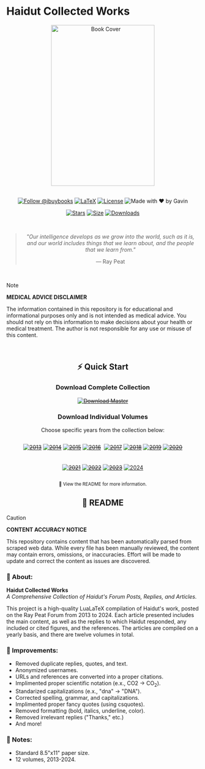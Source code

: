 # Haidut Collected Works

<div align="center">
  <img src="https://github.com/user-attachments/assets/e8f5439b-ad76-40a4-a1ae-ef0d9057e287" width="270" height="420" alt="Book Cover">
  
  <br>
  <br>

  [![Follow @ibuybooks](https://img.shields.io/badge/Follow%20%40ibuybooks-000000?logo=X&logoColor=white&style=for-the-badge)](https://x.com/ibuybooks)
  [![LaTeX](https://img.shields.io/badge/LaTeX-008080?style=for-the-badge&logo=latex&logoColor=white)](#)
  [![License](https://img.shields.io/badge/Free%20for%20Non--Commercial%20Use-007bff?style=for-the-badge&logo=github&logoColor=white&labelColor=282828&color=007bff)](#)
  ![Made with ❤️ by Gavin](https://img.shields.io/badge/Made_with_❤️_by-Gavin-red?style=for-the-badge)
      
  [![Stars](https://img.shields.io/github/stars/ibuybooks/haidut-collected-works?style=for-the-badge&color=2F323A)](https://github.com/ibuybooks/haidut-collected-works/stargazers)
  [![Size](https://img.shields.io/github/repo-size/ibuybooks/haidut-collected-works?style=for-the-badge&color=2F323A)](https://github.com/ibuybooks/haidut-collected-works)
  [![Downloads](https://img.shields.io/github/downloads/ibuybooks/haidut-collected-works/total?style=for-the-badge&color=2F323A)](https://github.com/ibuybooks/haidut-collected-works/releases)

  <br>

  >*"Our intelligence develops as we grow into the world, such as it is, and our world includes things that we learn about, and the people that we learn from."*
  >
  > — Ray Peat
</div>

<br>

>[!NOTE]
> **MEDICAL ADVICE DISCLAIMER**
> 
> The information contained in this repository is for educational and informational purposes only and is not intended as medical advice. You should not rely on this information to make decisions about your health or medical treatment. The author is not responsible for any use or misuse of this content.

<br>

<div align="center">
  <h2>⚡ Quick Start</h2>
  <h3>Download Complete Collection</h3>
  
  ~~[![Download Master][Master-Badge]][Master-Link]~~

  [Master-Badge]: https://img.shields.io/badge/📚_Download_Master_Collection-6b7280?style=for-the-badge&logo=github&logoColor=white&labelColor=4b5563
  [Master-Link]: #
  
  <h3>Download Individual Volumes</h3>
  <p>Choose specific years from the collection below:</p>
  
  <div style="display: flex; flex-wrap: wrap; justify-content: center; gap: 8px; max-width: 800px; margin: 0 auto;">
    
  ~~[![2013][2013-Badge]][2013-Link]~~
  ~~[![2014][2014-Badge]][2014-Link]~~
  ~~[![2015][2015-Badge]][2015-Link]~~
  ~~[![2016][2016-Badge]][2016-Link]~~
  
  ~~[![2017][2017-Badge]][2017-Link]~~
  ~~[![2018][2018-Badge]][2018-Link]~~
  ~~[![2019][2019-Badge]][2019-Link]~~
  ~~[![2020][2020-Badge]][2020-Link]~~
  
  ~~[![2021][2021-Badge]][2021-Link]~~
  ~~[![2022][2022-Badge]][2022-Link]~~
  ~~[![2023][2023-Badge]][2023-Link]~~
  [![2024][2024-Badge]][2024-Link]
  
  </div>

  [2013-Badge]: https://img.shields.io/badge/2013-6b7280?style=for-the-badge&logo=document&logoColor=white
  [2013-Link]: #
  [2014-Badge]: https://img.shields.io/badge/2014-6b7280?style=for-the-badge&logo=document&logoColor=white
  [2014-Link]: #
  [2015-Badge]: https://img.shields.io/badge/2015-6b7280?style=for-the-badge&logo=document&logoColor=white
  [2015-Link]: #
  [2016-Badge]: https://img.shields.io/badge/2016-6b7280?style=for-the-badge&logo=document&logoColor=white
  [2016-Link]: #
  [2017-Badge]: https://img.shields.io/badge/2017-6b7280?style=for-the-badge&logo=document&logoColor=white
  [2017-Link]: #
  [2018-Badge]: https://img.shields.io/badge/2018-6b7280?style=for-the-badge&logo=document&logoColor=white
  [2018-Link]: #
  [2019-Badge]: https://img.shields.io/badge/2019-6b7280?style=for-the-badge&logo=document&logoColor=white
  [2019-Link]: #
  [2020-Badge]: https://img.shields.io/badge/2020-6b7280?style=for-the-badge&logo=document&logoColor=white
  [2020-Link]: #
  [2021-Badge]: https://img.shields.io/badge/2021-6b7280?style=for-the-badge&logo=document&logoColor=white
  [2021-Link]: #
  [2022-Badge]: https://img.shields.io/badge/2022-6b7280?style=for-the-badge&logo=document&logoColor=white
  [2022-Link]: #
  [2023-Badge]: https://img.shields.io/badge/2023-6b7280?style=for-the-badge&logo=document&logoColor=white
  [2023-Link]: #
  [2024-Badge]: https://img.shields.io/badge/2024-4f46e5?style=for-the-badge&logo=document&logoColor=white
  [2024-Link]: #
  
  <sup>📖 View the README for more information.</sup>
</div>

<div align="center">
  <h2>📌 README</h2>
</div>

>[!CAUTION]
> **CONTENT ACCURACY NOTICE**
> 
> This repository contains content that has been automatically parsed from scraped web data. While every file has been manually reviewed, the content may contain errors, omissions, or inaccuracies. Effort will be made to update and correct the content as issues are discovered.
<h3>📎 About:</h3>

**Haidut Collected Works**  
*A Comprehensive Collection of Haidut's Forum Posts, Replies, and Articles.*

This project is a high-quality LuaLaTeX compilation of Haidut's work, posted on the Ray Peat Forum from 2013 to 2024. Each article presented includes the main content, as well as the replies to which Haidut responded, any included or cited figures, and the references. The articles are compiled on a yearly basis, and there are twelve volumes in total.

<h3>📏 Improvements:</h3>

- Removed duplicate replies, quotes, and text.
- Anonymized usernames.
- URLs and references are converted into a proper citations.
- Implimented proper scientific notation (e.x., CO2 -> CO<sub>2</sub>).
- Standarized capitalizations (e.x., "dna" -> "DNA").
- Corrected spelling, grammar, and capitalizations.
- Implimented proper fancy quotes (using csquotes).
- Removed formatting (bold, italics, underline, color).
- Removed irrelevant replies ("Thanks," etc.)
- And more!

<h3>🔖 Notes:</h3>

- Standard 8.5"x11" paper size.
- 12 volumes, 2013-2024.
